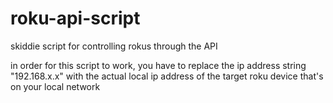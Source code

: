 # roku-api-script
skiddie script for controlling rokus through the API

in order for this script to work, you have to replace the ip address string "192.168.x.x" with the actual local ip address of the target roku device that's on your local network
